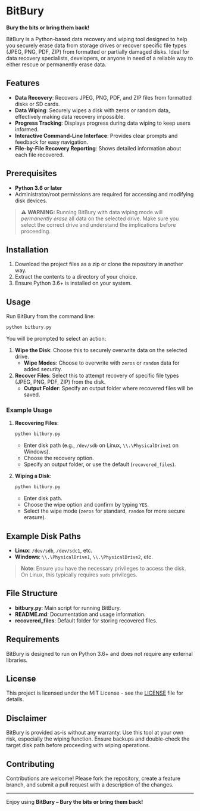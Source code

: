 # BitBury

**Bury the bits or bring them back!**

BitBury is a Python-based data recovery and wiping tool designed to help you securely erase data from storage drives or recover specific file types (JPEG, PNG, PDF, ZIP) from formatted or partially damaged disks. Ideal for data recovery specialists, developers, or anyone in need of a reliable way to either rescue or permanently erase data.

## Features
- **Data Recovery**: Recovers JPEG, PNG, PDF, and ZIP files from formatted disks or SD cards.
- **Data Wiping**: Securely wipes a disk with zeros or random data, effectively making data recovery impossible.
- **Progress Tracking**: Displays progress during data wiping to keep users informed.
- **Interactive Command-Line Interface**: Provides clear prompts and feedback for easy navigation.
- **File-by-File Recovery Reporting**: Shows detailed information about each file recovered.

## Prerequisites
- **Python 3.6 or later**
- Administrator/root permissions are required for accessing and modifying disk devices.

> **⚠ WARNING:** Running BitBury with data wiping mode will *permanently erase* all data on the selected drive. Make sure you select the correct drive and understand the implications before proceeding.

## Installation
1. Download the project files as a zip or clone the repository in another way.
2. Extract the contents to a directory of your choice.
3. Ensure Python 3.6+ is installed on your system.

## Usage

Run BitBury from the command line:

```bash
python bitbury.py
```

You will be prompted to select an action:
1. **Wipe the Disk**: Choose this to securely overwrite data on the selected drive.
   - **Wipe Modes**: Choose to overwrite with `zeros` or `random` data for added security.
2. **Recover Files**: Select this to attempt recovery of specific file types (JPEG, PNG, PDF, ZIP) from the disk.
   - **Output Folder**: Specify an output folder where recovered files will be saved.

### Example Usage

1. **Recovering Files**:
   ```bash
   python bitbury.py
   ```
   - Enter disk path (e.g., `/dev/sdb` on Linux, `\\.\PhysicalDrive1` on Windows).
   - Choose the recovery option.
   - Specify an output folder, or use the default (`recovered_files`).

2. **Wiping a Disk**:
   ```bash
   python bitbury.py
   ```
   - Enter disk path.
   - Choose the wipe option and confirm by typing `YES`.
   - Select the wipe mode (`zeros` for standard, `random` for more secure erasure).

## Example Disk Paths
- **Linux**: `/dev/sdb`, `/dev/sdc1`, etc.
- **Windows**: `\\.\PhysicalDrive1`, `\\.\PhysicalDrive2`, etc.

> **Note**: Ensure you have the necessary privileges to access the disk. On Linux, this typically requires `sudo` privileges.

## File Structure
- **bitbury.py**: Main script for running BitBury.
- **README.md**: Documentation and usage information.
- **recovered_files**: Default folder for storing recovered files.

## Requirements
BitBury is designed to run on Python 3.6+ and does not require any external libraries.

## License
This project is licensed under the MIT License - see the [LICENSE](LICENSE) file for details.

## Disclaimer
BitBury is provided as-is without any warranty. Use this tool at your own risk, especially the wiping function. Ensure backups and double-check the target disk path before proceeding with wiping operations.

## Contributing
Contributions are welcome! Please fork the repository, create a feature branch, and submit a pull request with a description of the changes.

---

Enjoy using **BitBury – Bury the bits or bring them back!**
